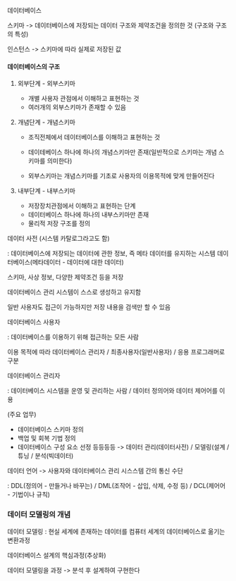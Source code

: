 데이터베이스



스키마 -> 데이터베이스에 저장되는 데이터 구조와 제약조건을 정의한 것 (구조와 구조의 특성)



인스턴스 -> 스키마에 따라 실제로 저장된 값

#### 데이터베이스의 구조

1. 외부단계 - 외부스키마 

   - 개별 사용자 관점에서 이해하고 표현하는 것
   - 여러개의 외부스키마가 존재할 수 있음

2. 개념단계 - 개념스키마

   * 조직전체에서 데이터베이스를 이해하고 표현하는 것

   * 데이테베이스 하나에 하나의 개념스키마만 존재(일반적으로 스키마는 개념 스키마를 의미한다)
   * 외부스키마는 개념스키마를 기초로 사용자의 이용목적에 맞게 만들어진다

3. 내부단계 - 내부스키마

   * 저장장치관점에서 이해하고 표현하는 단계
   * 데이터베이스 하나에 하나의 내부스키마만 존재
   * 물리적 저장 구조를 정의



데이터 사전 (시스템 카탈로그라고도 함)

: 데이터베이스에 저장되는 데이터에 관한 정보, 즉 메타 데이터를 유지하는 시스템 데이터베이스(메타데이터 - 데이터에 대한 데이터)

스키마, 사상 정보, 다양한 제약조건 등을 저장

데이터베이스 관리 시스템이 스스로 생성하고 유지함

일반 사용자도 접근이 가능하지만 저장 내용을 검색만 할 수 있음 



데이터베이스 사용자

: 데이터베이스를 이용하기 위해 접근하는 모든 사람

이용 목적에 따라 데이터베이스 관리자 / 최종사용자(일반사용자) / 응용 프로그래머로 구분



데이터베이스 관리자

: 데이터베이스 시스템을 운영 및 관리하는 사람 / 데이터 정의어와 데이터 제어어를 이용

(주요 업무)

- 데이터베이스 스키마 정의
- 백업 및 회복 기법 정의
- 데이터베이스 구성 요소 선정 등등등등 -> 데이터 관리(데이터사전) / 모델링(설계 / 튜닝 / 분석(빅데이터)



데이터 언어 -> 사용자와 데이터베이스 관리 시스스템 간의 통신 수단

: DDL(정의어 - 만들거나 바꾸는) / DML(조작어 - 삽입, 삭제, 수정 등) / DCL(제어어 - 기법이나 규칙)



### 데이터 모델링의 개념

데이터 모델링 : 현실 세계에 존재하는 데이터를 컴퓨터 세계의 데이터베이스로 옮기는 변환과정

데이터베이스 설계의 핵심과정(추상화)



데이터 모델링을 과정 -> 분석 후 설계하여 구현한다

